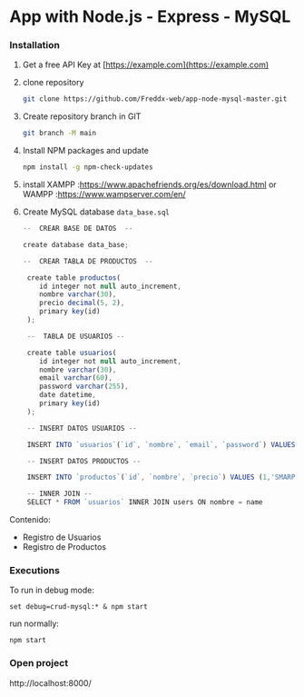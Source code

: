 
# App with Node.js - Express - MySQL


### Installation

1. Get a free API Key at [https://example.com](https://example.com)
2. clone repository
   ```sh
   git clone https://github.com/Freddx-web/app-node-mysql-master.git
   ```
3. Create repository branch in GIT
   ```sh
   git branch -M main
   ```
3. Install NPM packages and update
   ```sh
   npm install -g npm-check-updates
   ```
4. install
   XAMPP :https://www.apachefriends.org/es/download.html or WAMPP :https://www.wampserver.com/en/

4. Create MySQL database `data_base.sql`
   ```js
   --  CREAR BASE DE DATOS  --

   create database data_base;

   --  CREAR TABLA DE PRODUCTOS  --

    create table productos(
       id integer not null auto_increment,
       nombre varchar(30),
       precio decimal(5, 2),
       primary key(id)
    );

    --  TABLA DE USUARIOS --

    create table usuarios(
       id integer not null auto_increment,
       nombre varchar(30),
       email varchar(60),
       password varchar(255),
       date datetime,
       primary key(id)
    );

    -- INSERT DATOS USUARIOS --

    INSERT INTO `usuarios`(`id`, `nombre`, `email`, `password`) VALUES (1,'Freddy Lopez','Freddy@gmail.com','fredd123');

    -- INSERT DATOS PRODUCTOS --

    INSERT INTO `productos`(`id`, `nombre`, `precio`) VALUES (1,'SMARPHONE', 300)

    -- INNER JOIN --
    SELECT * FROM `usuarios` INNER JOIN users ON nombre = name

   ```
Contenido:
 - Registro de Usuarios 
 - Registro de Productos 

### Executions

To run in debug mode:

`set debug=crud-mysql:* & npm start`

run normally:  

`npm start`

### Open project

http://localhost:8000/

